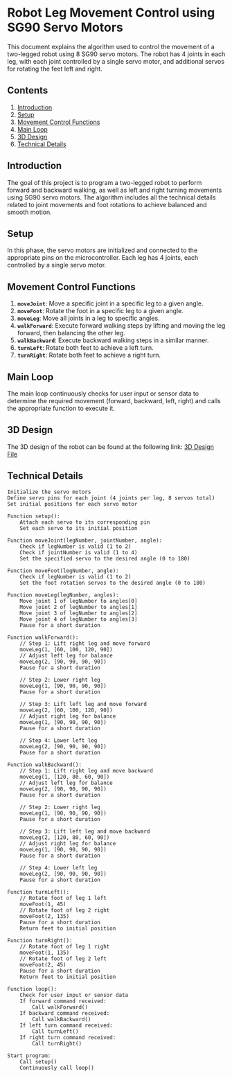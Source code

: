 # Robot Leg Movement Control using SG90 Servo Motors

This document explains the algorithm used to control the movement of a two-legged robot using 8 SG90 servo motors. The robot has 4 joints in each leg, with each joint controlled by a single servo motor, and additional servos for rotating the feet left and right.

## Contents

1. [Introduction](#introduction)
2. [Setup](#setup)
3. [Movement Control Functions](#movement-control-functions)
4. [Main Loop](#main-loop)
5. [3D Design](#3d-design)
6. [Technical Details](#technical-details)
   
## Introduction

The goal of this project is to program a two-legged robot to perform forward and backward walking, as well as left and right turning movements using SG90 servo motors. The algorithm includes all the technical details related to joint movements and foot rotations to achieve balanced and smooth motion.

## Setup

In this phase, the servo motors are initialized and connected to the appropriate pins on the microcontroller. Each leg has 4 joints, each controlled by a single servo motor.

## Movement Control Functions

1. **`moveJoint`**: Move a specific joint in a specific leg to a given angle.
2. **`moveFoot`**: Rotate the foot in a specific leg to a given angle.
3. **`moveLeg`**: Move all joints in a leg to specific angles.
4. **`walkForward`**: Execute forward walking steps by lifting and moving the leg forward, then balancing the other leg.
5. **`walkBackward`**: Execute backward walking steps in a similar manner.
6. **`turnLeft`**: Rotate both feet to achieve a left turn.
7. **`turnRight`**: Rotate both feet to achieve a right turn.

## Main Loop

The main loop continuously checks for user input or sensor data to determine the required movement (forward, backward, left, right) and calls the appropriate function to execute it.

## 3D Design
The 3D design of the robot can be found at the following link: [3D Design File](https://github.com/xd7fx/3D.design.robot.leg)

## Technical Details

```pseudo
Initialize the servo motors
Define servo pins for each joint (4 joints per leg, 8 servos total)
Set initial positions for each servo motor

Function setup():
    Attach each servo to its corresponding pin
    Set each servo to its initial position

Function moveJoint(legNumber, jointNumber, angle):
    Check if legNumber is valid (1 to 2)
    Check if jointNumber is valid (1 to 4)
    Set the specified servo to the desired angle (0 to 180)

Function moveFoot(legNumber, angle):
    Check if legNumber is valid (1 to 2)
    Set the foot rotation servos to the desired angle (0 to 180)

Function moveLeg(legNumber, angles):
    Move joint 1 of legNumber to angles[0]
    Move joint 2 of legNumber to angles[1]
    Move joint 3 of legNumber to angles[2]
    Move joint 4 of legNumber to angles[3]
    Pause for a short duration

Function walkForward():
    // Step 1: Lift right leg and move forward
    moveLeg(1, [60, 100, 120, 90]) 
    // Adjust left leg for balance
    moveLeg(2, [90, 90, 90, 90])
    Pause for a short duration

    // Step 2: Lower right leg
    moveLeg(1, [90, 90, 90, 90])
    Pause for a short duration

    // Step 3: Lift left leg and move forward
    moveLeg(2, [60, 100, 120, 90])
    // Adjust right leg for balance
    moveLeg(1, [90, 90, 90, 90])
    Pause for a short duration

    // Step 4: Lower left leg
    moveLeg(2, [90, 90, 90, 90])
    Pause for a short duration

Function walkBackward():
    // Step 1: Lift right leg and move backward
    moveLeg(1, [120, 80, 60, 90]) 
    // Adjust left leg for balance
    moveLeg(2, [90, 90, 90, 90])
    Pause for a short duration

    // Step 2: Lower right leg
    moveLeg(1, [90, 90, 90, 90])
    Pause for a short duration

    // Step 3: Lift left leg and move backward
    moveLeg(2, [120, 80, 60, 90])
    // Adjust right leg for balance
    moveLeg(1, [90, 90, 90, 90])
    Pause for a short duration

    // Step 4: Lower left leg
    moveLeg(2, [90, 90, 90, 90])
    Pause for a short duration

Function turnLeft():
    // Rotate foot of leg 1 left
    moveFoot(1, 45)
    // Rotate foot of leg 2 right
    moveFoot(2, 135)
    Pause for a short duration
    Return feet to initial position

Function turnRight():
    // Rotate foot of leg 1 right
    moveFoot(1, 135)
    // Rotate foot of leg 2 left
    moveFoot(2, 45)
    Pause for a short duration
    Return feet to initial position

Function loop():
    Check for user input or sensor data
    If forward command received:
        Call walkForward()
    If backward command received:
        Call walkBackward()
    If left turn command received:
        Call turnLeft()
    If right turn command received:
        Call turnRight()

Start program:
    Call setup()
    Continuously call loop()
